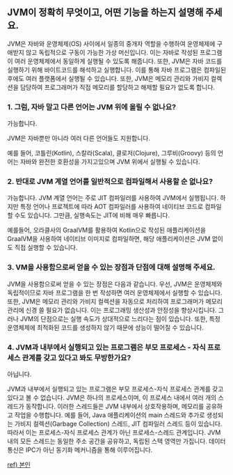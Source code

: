## JVM이 정확히 무엇이고, 어떤 기능을 하는지 설명해 주세요.

JVM은 자바와 운영체제(OS) 사이에서 일종의 중개자 역할을 수행하여 운영체제에 구애받지 않고 독립적으로 구동이 가능한 가상 머신입니다. 이는 자바로 작성된 프로그램이 여러 운영체제에서 동일하게 실행될 수 있도록 해줍니다. 또한, JVM은 자바 코드를 실행하기 위해 바이트코드를 해석하고 실행합니다. 이를 통해 자바 프로그램은 컴파일된 후에도 여러 플랫폼에서 실행될 수 있습니다. 또한, JVM은 메모리 관리와 가비지 컬렉션을 담당하여 프로그래머가 직접 메모리를 할당하고 해제할 필요가 없도록 합니다.

### 1. 그럼, 자바 말고 다른 언어는 JVM 위에 올릴 수 없나요?

가능합니다. 

JVM은 자바뿐만 아니라 여러 다른 언어들도 지원합니다. 

예를 들어, 코틀린(Kotlin), 스칼라(Scala), 클로저(Clojure), 그루비(Groovy) 등의 언어는 자바와 완전한 호환성을 가지고있으며 JVM 위에서 실행될 수 있습니다. 

### 2. 반대로 JVM 계열 언어를 일반적으로 컴파일해서 사용할 순 없나요?

가능합니다. JVM 계열 언어는 주로 JIT 컴파일러를 사용하여 JVM에서 실행됩니다. 하지만 특정 언어나 프로젝트에 따라 AOT 컴파일러를 사용하여 네이티브 코드로 컴파일할 수도 있습니다. 그만큼, 실행속도는 JIT에 비해 매우 빠릅니다.

예를들어, 오라클사의 GraalVM를 활용하여 Kotlin으로 작성된 애플리케이션을 GraalVM을 사용하여 네이티브 이미지로 컴파일하면, 해당 애플리케이션은 JVM 없이도 직접 실행할 수 있습니다.

### 3. VM을 사용함으로써 얻을 수 있는 장점과 단점에 대해 설명해 주세요.

JVM을 사용함으로써 얻을 수 있는 장점은 다음과 같습니다. 우선, JVM은 운영체제와 독립적이므로 자바 프로그램을 한 번 작성하면 여러 운영체제에서 실행할 수 있습니다. 또한, JVM은 메모리 관리와 가비지 컬렉션을 자동으로 처리하여 프로그래머가 메모리 관리에 신경 쓸 필요가 없습니다. 이는 프로그래밍 생산성과 안정성을 향상시킵니다. 그러나 JVM의 단점으로는 실행 속도가 상대적으로 느리다는 점이 있습니다. 또한, 특정 운영체제에 최적화된 코드를 생성하지 않기 때문에 성능이 떨어질 수 있습니다.

### 4. JVM과 내부에서 실행되고 있는 프로그램은 부모 프로세스 - 자식 프로세스 관계를 갖고 있다고 봐도 무방한가요?

아닙니다.

JVM과 내부에서 실행되고 있는 프로그램은 부모 프로세스-자식 프로세스 관계를 갖고 있다고 볼 수 없습니다. JVM은 하나의 프로세스이며, 이 프로세스 내에서 여러 개의 스레드가 동작합니다. 이러한 스레드들은 JVM 내부에서 상호작용하며, 메모리를 공유하고 작업을 수행합니다. 예를 들어, Java 애플리케이션의 main 스레드와 추가로 생성되는 가비지 컬렉션(Garbage Collection) 스레드, JIT 컴파일러 스레드 등이 있습니다. 따라서 이는 프로세스-자식 프로세스 관계가 아닌 프로세스-스레드 관계입니다. JVM 내의 모든 스레드는 동일한 주소 공간을 공유하고, 독립된 스택 영역만 가집니다. 데이터 통신은 IPC가 아닌 동기화 메커니즘을 통해 이루어집니다.

[ref) 본인](https://velog.io/@sin_0/Java-JVM%EC%9D%B4%EB%9E%80)
